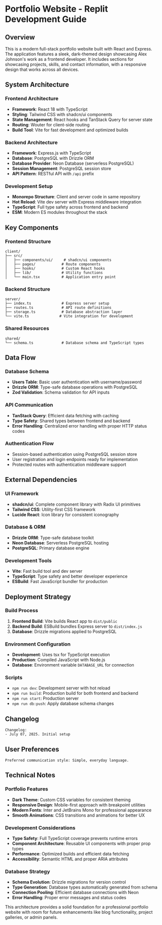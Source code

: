 # Portfolio Website - Replit Development Guide

## Overview

This is a modern full-stack portfolio website built with React and Express. The application features a sleek, dark-themed design showcasing Alex Johnson's work as a frontend developer. It includes sections for showcasing projects, skills, and contact information, with a responsive design that works across all devices.

## System Architecture

### Frontend Architecture
- **Framework**: React 18 with TypeScript
- **Styling**: Tailwind CSS with shadcn/ui components
- **State Management**: React hooks and TanStack Query for server state
- **Routing**: Wouter for client-side routing
- **Build Tool**: Vite for fast development and optimized builds

### Backend Architecture
- **Framework**: Express.js with TypeScript
- **Database**: PostgreSQL with Drizzle ORM
- **Database Provider**: Neon Database (serverless PostgreSQL)
- **Session Management**: PostgreSQL session store
- **API Pattern**: RESTful API with `/api` prefix

### Development Setup
- **Monorepo Structure**: Client and server code in same repository
- **Hot Reload**: Vite dev server with Express middleware integration
- **TypeScript**: Full type safety across frontend and backend
- **ESM**: Modern ES modules throughout the stack

## Key Components

### Frontend Structure
```
client/
├── src/
│   ├── components/ui/     # shadcn/ui components
│   ├── pages/            # Route components
│   ├── hooks/            # Custom React hooks
│   ├── lib/              # Utility functions
│   └── main.tsx          # Application entry point
```

### Backend Structure
```
server/
├── index.ts              # Express server setup
├── routes.ts             # API route definitions
├── storage.ts            # Database abstraction layer
└── vite.ts              # Vite integration for development
```

### Shared Resources
```
shared/
└── schema.ts             # Database schema and TypeScript types
```

## Data Flow

### Database Schema
- **Users Table**: Basic user authentication with username/password
- **Drizzle ORM**: Type-safe database operations with PostgreSQL
- **Zod Validation**: Schema validation for API inputs

### API Communication
- **TanStack Query**: Efficient data fetching with caching
- **Type Safety**: Shared types between frontend and backend
- **Error Handling**: Centralized error handling with proper HTTP status codes

### Authentication Flow
- Session-based authentication using PostgreSQL session store
- User registration and login endpoints ready for implementation
- Protected routes with authentication middleware support

## External Dependencies

### UI Framework
- **shadcn/ui**: Complete component library with Radix UI primitives
- **Tailwind CSS**: Utility-first CSS framework
- **Lucide React**: Icon library for consistent iconography

### Database & ORM
- **Drizzle ORM**: Type-safe database toolkit
- **Neon Database**: Serverless PostgreSQL hosting
- **PostgreSQL**: Primary database engine

### Development Tools
- **Vite**: Fast build tool and dev server
- **TypeScript**: Type safety and better developer experience
- **ESBuild**: Fast JavaScript bundler for production

## Deployment Strategy

### Build Process
1. **Frontend Build**: Vite builds React app to `dist/public`
2. **Backend Build**: ESBuild bundles Express server to `dist/index.js`
3. **Database**: Drizzle migrations applied to PostgreSQL

### Environment Configuration
- **Development**: Uses tsx for TypeScript execution
- **Production**: Compiled JavaScript with Node.js
- **Database**: Environment variable `DATABASE_URL` for connection

### Scripts
- `npm run dev`: Development server with hot reload
- `npm run build`: Production build for both frontend and backend
- `npm run start`: Production server
- `npm run db:push`: Apply database schema changes

## Changelog

```
Changelog:
- July 07, 2025. Initial setup
```

## User Preferences

```
Preferred communication style: Simple, everyday language.
```

## Technical Notes

### Portfolio Features
- **Dark Theme**: Custom CSS variables for consistent theming
- **Responsive Design**: Mobile-first approach with breakpoint utilities
- **Modern Fonts**: Inter and JetBrains Mono for professional appearance
- **Smooth Animations**: CSS transitions and animations for better UX

### Development Considerations
- **Type Safety**: Full TypeScript coverage prevents runtime errors
- **Component Architecture**: Reusable UI components with proper prop types
- **Performance**: Optimized builds and efficient data fetching
- **Accessibility**: Semantic HTML and proper ARIA attributes

### Database Strategy
- **Schema Evolution**: Drizzle migrations for version control
- **Type Generation**: Database types automatically generated from schema
- **Connection Pooling**: Efficient database connections with Neon
- **Error Handling**: Proper error messages and status codes

This architecture provides a solid foundation for a professional portfolio website with room for future enhancements like blog functionality, project galleries, or admin panels.